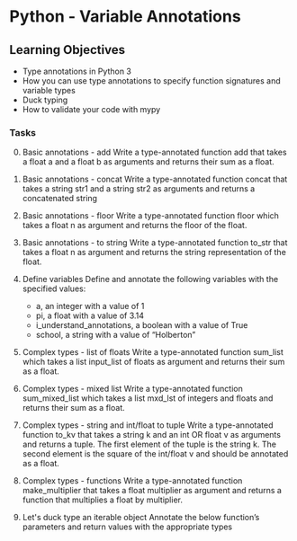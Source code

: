 # Python - Variable Annotations

## Learning Objectives

- Type annotations in Python 3
- How you can use type annotations to specify function signatures and variable types
- Duck typing
- How to validate your code with mypy

### Tasks

0. Basic annotations - add
   Write a type-annotated function add that takes a float a and a float b as arguments and returns their sum as a float.

1. Basic annotations - concat
   Write a type-annotated function concat that takes a string str1 and a string str2 as arguments and returns a concatenated string

2. Basic annotations - floor
   Write a type-annotated function floor which takes a float n as argument and returns the floor of the float.

3. Basic annotations - to string
   Write a type-annotated function to_str that takes a float n as argument and returns the string representation of the float.

4. Define variables
   Define and annotate the following variables with the specified values:

   - a, an integer with a value of 1
   - pi, a float with a value of 3.14
   - i_understand_annotations, a boolean with a value of True
   - school, a string with a value of “Holberton”

5. Complex types - list of floats
   Write a type-annotated function sum_list which takes a list input_list of floats as argument and returns their sum as a float.

6. Complex types - mixed list
   Write a type-annotated function sum_mixed_list which takes a list mxd_lst of integers and floats and returns their sum as a float.

7. Complex types - string and int/float to tuple
   Write a type-annotated function to_kv that takes a string k and an int OR float v as arguments and returns a tuple. The first element of the tuple is the string k. The second element is the square of the int/float v and should be annotated as a float.

8. Complex types - functions
   Write a type-annotated function make_multiplier that takes a float multiplier as argument and returns a function that multiplies a float by multiplier.

9. Let's duck type an iterable object
   Annotate the below function’s parameters and return values with the appropriate types

